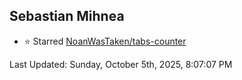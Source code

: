 <h2>Sebastian Mihnea</h2>

<!--RECENT_ACTIVITY:start-->
- ⭐ Starred [NoanWasTaken/tabs-counter](https://github.com/NoanWasTaken/tabs-counter)<br>
<!--RECENT_ACTIVITY:end-->
<!--RECENT_ACTIVITY:last_update-->
Last Updated: Sunday, October 5th, 2025, 8:07:07 PM
<!--RECENT_ACTIVITY:last_update_end-->

<!---LOL-STATS-START-HERE--->
<!---LOL-STATS-END-HERE--->
